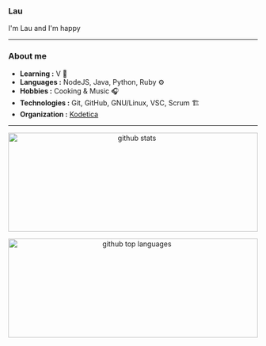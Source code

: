 ### Lau

I'm Lau and I'm happy

---------------------------------------------------------------------------------------------------------------------------------------------------------------------------------

### About me

-  **Learning :** V :book:
-  **Languages :** NodeJS, Java, Python, Ruby :gear:
-  **Hobbies :** Cooking & Music :headphones:
-  **Technologies :** Git, GitHub, GNU/Linux, VSC, Scrum :building_construction:
-  **Organization :** [Kodetica](https://github.com/Kodetica)

---------------------------------------------------------------------------------------------------------------------------------------------------------------------------------

<p align="center">
  <img width="100%" height="200" alt="github stats" src="https://github-readme-stats.vercel.app/api?username=laauuu&show_icons=true&theme=tokyonight"/>
</p>

<p align="center">
  <img width="100%" height="200" alt="github top languages" src="https://github-readme-stats.vercel.app/api/top-langs/?username=laauuu&theme=tokyonight&layout=compact"/>
</p>
